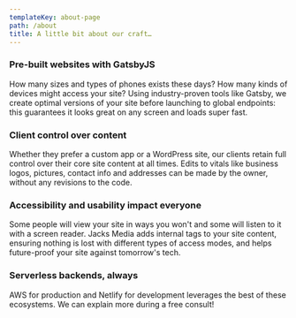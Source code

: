```yaml
---
templateKey: about-page
path: /about
title: A little bit about our craft…
---
```

### Pre-built websites with GatsbyJS
How many sizes and types of phones exists these days? How many kinds of devices might access your site? Using industry-proven tools like Gatsby, we create optimal versions of your site before launching to global endpoints: this guarantees it looks great on any screen and loads super fast.

### Client control over content
Whether they prefer a custom app or a WordPress site, our clients retain full control over their core site content at all times. Edits to vitals like business logos, pictures, contact info and addresses can be made by the owner, without any revisions to the code.

### Accessibility and usability impact everyone
Some people will view your site in ways you won't and some will listen to it with a screen reader. Jacks Media adds internal tags to your site content, ensuring nothing is lost with different types of access modes, and helps future-proof your site against tomorrow's tech.

### Serverless backends, always
AWS for production and Netlify for development leverages the best of these ecosystems. We can explain more during a free consult!
